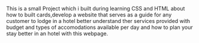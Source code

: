 This is a small Project which i built during learning CSS and HTML about how to built cards,develop a website that serves as a guide for any customer to lodge in a hotel better understand ther services provided with budget and types of accomodations available per day and how to plan your stay better in an hotel with this webpage.

